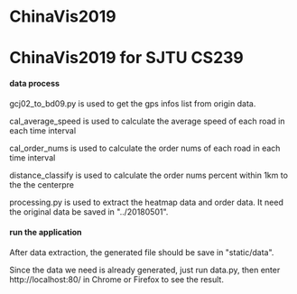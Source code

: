# ChinaVis2019
ChinaVis2019 for SJTU CS239
=======
#### data process
gcj02_to_bd09.py is used to get the gps infos list from origin data.

cal_average_speed is used to calculate the average speed of each road in each time interval

cal_order_nums is used to calculate the order nums of each road in each time interval

distance_classify is used to calculate the order nums percent within 1km to the the centerpre

processing.py is used to extract the heatmap data and order data. It need the original data be saved in "../20180501".

#### run the application

After data extraction, the generated file should be save in "static/data".

Since the data we need is already generated,  just run data.py, then enter http://localhost:80/ in Chrome or Firefox to see the result.




